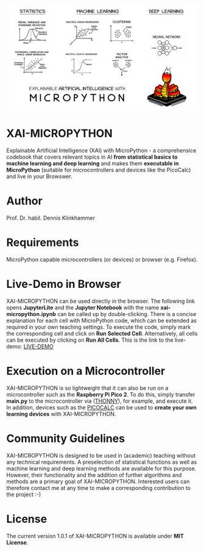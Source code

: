 ![title](images/xai_micropython.png)

# XAI-MICROPYTHON
Explainable Artificial Intelligence (XAI) with MicroPython - a comprehensice codebook that covers relevant topics in AI **from statistical basics to machine learning and deep learning** and makes them **executable in MicroPython** (suitable for microcontrollers and devices like the PicoCalc) and live in your Browswer.

# Author
Prof. Dr. habil. Dennis Klinkhammer

# Requirements
MicroPython capable microcontrollers (or devices) or browser (e.g. Firefox).

# Live-Demo in Browser
XAI-MICROPYTHON can be used directly in the browser. The following link opens **JupyterLite** and the **Jupyter Notebook** with the name **xai-micropython.ipynb** can be called up by double-clicking. There is a concise explanation for each cell with MicroPython code, which can be extended as required in your own teaching settings. To execute the code, simply mark the corresponding cell and click on **Run Selected Cell**. Alternatively, all cells can be executed by clicking on **Run All Cells**. This is the link to the live-demo: [LIVE-DEMO](https://statistical-thinking.github.io/xai-micropython)

# Execution on a Microcontroller
XAI-MICROPYTHON is so lightweight that it can also be run on a microcontroller such as the **Raspberry Pi Pico 2**. To do this, simply transfer **main.py** to the microcontroller via ([THONNY](https://thonny.org/)), for example, and execute it. In addition, devices such as the [PICOCALC](https://www.clockworkpi.com/picocalc) can be used to **create your own learning devices** with XAI-MICROPYTHON. 

# Community Guidelines
XAI-MICROPYTHON is designed to be used in (academic) teaching without any technical requirements. A preselection of statistical functions as well as machine learning and deep learning methods are available for this purpose. However, their functionality and the addition of further algorithms and methods are a primary goal of XAI-MICROPYTHON. Interested users can therefore contact me at any time to make a corresponding contribution to the project :-)

# License
The current version 1.0.1 of XAI-MICROPYTHON is available under **MIT License**.
